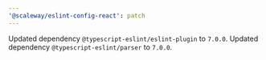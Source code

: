```yaml
---
'@scaleway/eslint-config-react': patch
---
```


Updated dependency `@typescript-eslint/eslint-plugin` to `7.0.0`.
Updated dependency `@typescript-eslint/parser` to `7.0.0`.
